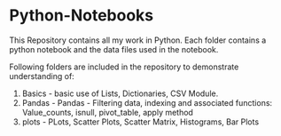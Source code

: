 # Python-Notebooks

This Repository contains all my work in Python. Each folder contains a python notebook and the data files used in the notebook.

Following folders are included in the repository to demonstrate understanding of:
1. Basics - basic use of Lists, Dictionaries, CSV Module. 
2. Pandas - Pandas - Filtering data, indexing and associated functions: Value_counts, isnull, pivot_table, apply method
3. plots - PLots, Scatter Plots, Scatter Matrix, Histograms, Bar Plots
